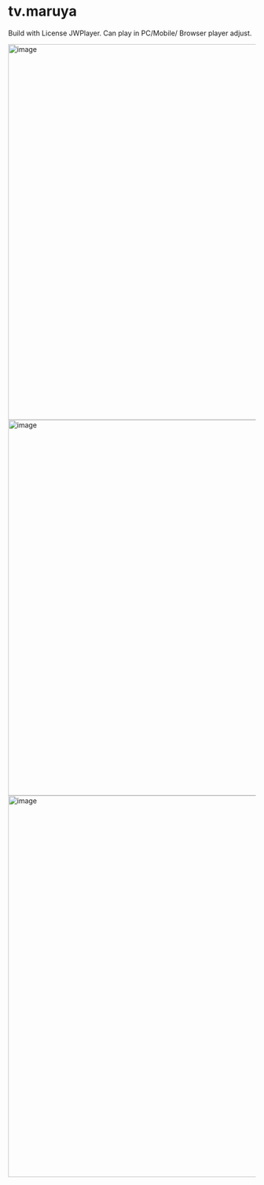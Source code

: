 # tv.maruya
Build with License JWPlayer.
Can play in PC/Mobile/ Browser player adjust.


<img width="1432" height="765" alt="image" src="https://github.com/user-attachments/assets/4c419e2e-9b35-4549-b504-3c53521fb7f1" />
<img width="1431" height="765" alt="image" src="https://github.com/user-attachments/assets/9cb3fa89-b36a-4140-a1d7-8017a31b3bdd" />

<img width="1440" height="777" alt="image" src="https://github.com/user-attachments/assets/f587f5f9-4bac-4d7a-ad94-0496be26511f" />
